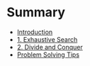 # Summary

* [Introduction](README.md)
* [1. Exhaustive Search](exhaustive-search.md)
* [2. Divide and Conquer](divide-and-conquer.md)
* [Problem Solving Tips](problem-solving-tips.md)


